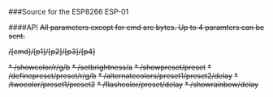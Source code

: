 ###Source for the ESP8266 ESP-01

####API
~~All parameters except for cmd are bytes. Up to 4 paramters can be sent.~~

~~/[cmd]/[p1]/[p2]/[p3]/[p4]~~

~~* /showcolor/r/g/b~~
~~* /setbrightness/a~~
~~* /showpreset/preset~~
~~* /definepreset/preset/r/g/b~~
~~* /alternatecolors/preset1/preset2/delay~~
~~* /twocolor/preset1/preset2~~
~~* /flashcolor/preset/delay~~
~~* /showrainbow/delay~~

